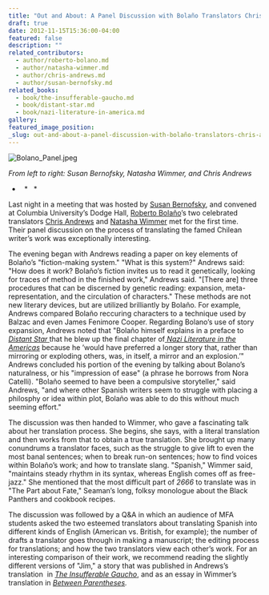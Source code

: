 ```yaml
---
title: "Out and About: A Panel Discussion with Bolaño Translators Chris Andrews and Natasha Wimmer"
draft: true
date: 2012-11-15T15:36:00-04:00
featured: false
description: ""
related_contributors:
  - author/roberto-bolano.md
  - author/natasha-wimmer.md
  - author/chris-andrews.md
  - author/susan-bernofsky.md
related_books:
  - book/the-insufferable-gaucho.md
  - book/distant-star.md
  - book/nazi-literature-in-america.md
gallery:
featured_image_position: 
_slug: out-and-about-a-panel-discussion-with-bolaño-translators-chris-andrews-and-natasha-wimmer
---
```


![Bolano_Panel.jpeg](http://ndbooks.com/images/journal/Bolano_Panel.jpeg)

_From left to right: Susan Bernofsky, Natasha Wimmer, and Chris Andrews_

*   *   *

Last night in a meeting that was hosted by [Susan Bernofsky](http://ndbooks.com/author/susan-bernofsky), and convened at Columbia University’s Dodge Hall, [Roberto Bolaño](http://ndbooks.com/author/roberto-bolano)’s two celebrated translators [Chris Andrews](http://ndbooks.com/author/chris-andrews) and [Natasha Wimmer](http://ndbooks.com/author/natasha-wimmer) met for the first time. Their panel discussion on the process of translating the famed Chilean writer’s work was exceptionally interesting. 

The evening began with Andrews reading a paper on key elements of Bolaño’s "fiction-making system." "What is this system?" Andrews said: "How does it work? Bolaño’s fiction invites us to read it genetically, looking for traces of method in the finished work," Andrews said. "[There are] three procedures that can be discerned by genetic reading: expansion, meta-representation, and the circulation of characters." These methods are not new literary devices, but are utilized brilliantly by Bolaño. For example, Andrews compared Bolaño reccuring characters to a technique used by Balzac and even James Fenimore Cooper. Regarding Bolano’s use of story expansion, Andrews noted that "Bolaño himself explains in a preface to [_Distant Star_ ](http://ndbooks.com/book/distant-star)that he blew up the final chapter of[ _Nazi Literature in the Americas_](http://ndbooks.com/book/nazi-literature-in-america) because he ’would have preferred a longer story that, rather than mirroring or exploding others, was, in itself, a mirror and an explosion.’" Andrews concluded his portion of the evening by talking about Bolano’s naturalness, or his "impression of ease" (a phrase he borrows from Nora Catelli). "Bolaño seemed to have been a compulsive storyteller," said Andrews, "and where other Spanish writers seem to struggle with placing a philosphy or idea within plot, Bolaño was able to do this without much seeming effort."

The discussion was then handed to Wimmer, who gave a fascinating talk about her translation process. She begins, she says, with a literal translation and then works from that to obtain a true translation. She brought up many conundrums a translator faces, such as the struggle to give lift to even the most banal sentences; when to break run-on sentences; how to find voices within Bolaño’s work; and how to translate slang. "Spanish," Wimmer said, "maintains steady rhythm in its syntax, whereas English comes off as free-jazz." She mentioned that the most difficult part of _2666_ to translate was in "The Part about Fate," Seaman’s long, folksy monologue about the Black Panthers and cookbook recipes. 

The discussion was followed by a Q&A in which an audience of MFA students asked the two esteemed translators about translating Spanish into different kinds of English (American vs. British, for example); the number of drafts a translator goes through in making a manuscript; the editing process for translations; and how the two translators view each other’s work. For an interesting comparison of their work, we recommend reading the slightly different versions of "Jim," a story that was published in Andrews’s translation  in [_The Insufferable Gaucho_](http://ndbooks.com/book/the-insufferable-gaucho), and as an essay in Wimmer’s translation in _[Between Parentheses](http://ndbooks.com/book/between-parentheses-essays-articles-and-speeches-1998-2003)._

